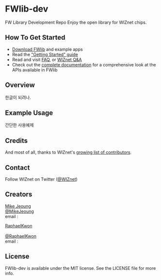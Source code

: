 FWlib-dev
=========
FW Library Development Repo
Enjoy the open library for WIZnet chips.

## How To Get Started

- [Download FWlib](https://github.com/ConvTeam/FWlib-dev/) and example apps
- Read the ["Getting Started" guide](https://github.com/ConvTeam/FWlib-dev/wiki/Getting-Started-with-FWlib)
- Read and visit [FAQ](https://github.com/ConvTeam/FWlib-dev/wiki/FWlib-FAQ), or [WIZnet Q&A](http://www.wiznet.co.kr)
- Check out the [complete documentation](http://www.wiznet.co.kr/) for a comprehensive look at the APIs available in FWlib

## Overview

한글이 되려나.

## Example Usage

간단한 사용예제

## Credits

And most of all, thanks to WIZnet's [growing list of contributors](https://github.com/ConvTeam/FWlib-dev/contributors).

## Contact

Follow WIZnet on Twitter ([@WIZnet](https://twitter.com/WIZnet))

## Creators

[Mike Jeoung](http://github.com/MikeJeoung)
<br> [@MikeJeoung](https://twitter.com/MikeJeoung)
<br> email : 

[RaphaelKwon](http://github.com/RaphaelKwon)  
<br> [@RaphaelKwon](https://twitter.com/RaphaelKwon)
<br> email : 

## License

FWlib-dev is available under the MIT license. See the LICENSE file for more info.
